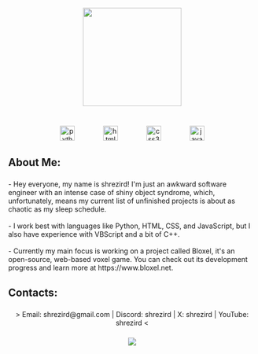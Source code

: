<br clear="both">

<div align="center">
  <img height="200" src="https://i.postimg.cc/hPczNcfY/profile.png"  />
</div>

###

<br clear="both">

<div align="center">
  <img src="https://cdn.jsdelivr.net/gh/devicons/devicon/icons/python/python-plain.svg" height="30" alt="python logo"  />
  <img width="50" />
  <img src="https://cdn.jsdelivr.net/gh/devicons/devicon/icons/html5/html5-plain.svg" height="30" alt="html5 logo"  />
  <img width="50" />
  <img src="https://cdn.jsdelivr.net/gh/devicons/devicon/icons/css3/css3-plain.svg" height="30" alt="css3 logo"  />
  <img width="50" />
  <img src="https://cdn.jsdelivr.net/gh/devicons/devicon/icons/javascript/javascript-plain.svg" height="30" alt="javascript logo"  />
</div>

###

<h2 align="left">About Me:</h2>

###

<p align="left">- Hey everyone, my name is shrezird! I'm just an awkward software engineer with an intense case of shiny object syndrome, which, unfortunately, means my current list of unfinished projects is about as chaotic as my sleep schedule.<br><br>- I work best with languages like Python, HTML, CSS, and JavaScript, but I also have experience with VBScript and a bit of C++.<br><br>- Currently my main focus is working on a project called Bloxel, it's an open-source, web-based voxel game. You can check out its development progress and learn more at https://www.bloxel.net.</p>

###

<h2 align="left">Contacts:</h2>

###

<p align="center">> Email: shrezird@gmail.com | Discord: shrezird | X: shrezird | YouTube: shrezird <</p>

###

<div align="center">
  <img src="https://visitor-badge.laobi.icu/badge?page_id=shrezird.shrezird&left_color=black&right_color=black&left_text=Views:"  />
</div>

###
